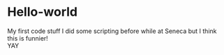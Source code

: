 # Hello-world
My first code stuff
I did some scripting before while at Seneca
but I think this is funnier!  
YAY
